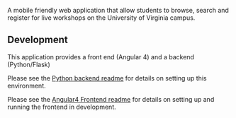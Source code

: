 
A mobile friendly web application that allow students to browse, search
and register for live workshops on the University of Virginia campus.
 

## Development
This application provides a front end (Angular 4) and a backend (Python/Flask)

Please see the [Python backend readme](backend/README.md) for details on
setting up this environment.

Please see the [Angular4 Frontend readme](frontend/README.md) for
details on setting up and running the frontend in development.


